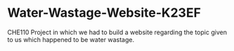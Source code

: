 # Water-Wastage-Website-K23EF
CHE110 Project in which we had to build a website regarding the topic given to us which happened to be water wastage.
